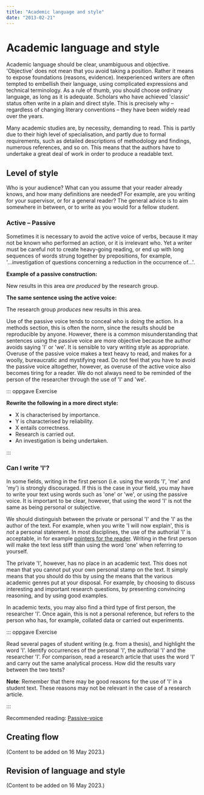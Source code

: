 ```yaml
---
title: "Academic language and style"
date: "2013-02-21"
---
```


# Academic language and style

Academic language should be clear, unambiguous and objective. 'Objective' does not mean that you avoid taking a position. Rather it means to expose foundations (reasons, evidence). Inexperienced writers are often tempted to embellish their language, using complicated expressions and technical terminology. As a rule of thumb, you should choose ordinary language, as long as it is adequate. Scholars who have achieved 'classic' status often write in a plain and direct style. This is precisely why – regardless of changing literary conventions – they have been widely read over the years.

Many academic studies are, by necessity, demanding to read. This is partly due to their high level of specialisation, and partly due to formal requirements, such as detailed descriptions of methodology and findings, numerous references, and so on. This means that the authors have to undertake a great deal of work in order to produce a readable text.

## Level of style

Who is your audience? What can you assume that your reader already knows, and how many definitions are needed? For example, are you writing for your supervisor, or for a general reader? The general advice is to aim somewhere in between, or to write as you would for a fellow student.

### Active – Passive

Sometimes it is necessary to avoid the active voice of verbs, because it may not be known who performed an action, or it is irrelevant who. Yet a writer must be careful not to create heavy-going reading, or end up with long sequences of words strung together by prepositions, for example, '...investigation of questions concerning a reduction in the occurrence of...'.

**Example of a passive construction:** 

New results in this area _are produced_ by the research group.

**The same sentence using the active voice:** 

The research group _produces_ new results in this area.

Use of the passive voice tends to conceal who is doing the action. In a methods section, this is often the norm, since the results should be reproducible by anyone. However, there is a common misunderstanding that sentences using the passive voice are more objective because the author avoids saying 'I' or 'we'. It is sensible to vary writing style as appropriate. Overuse of the passive voice makes a text heavy to read, and makes for a woolly, bureaucratic and mystifying read. Do not feel that you have to avoid the passive voice altogether, however, as overuse of the active voice also becomes tiring for a reader. We do not always need to be reminded of the person of the researcher through the use of 'I' and 'we'.

::: oppgave Exercise

**Rewrite the following in a more direct style:**

- X is characterised by importance.
- Y is characterised by reliability.
- X entails correctness.
- Research is carried out.
- An investigation is being undertaken.

:::

### Can I write 'I'?

In some fields, writing in the first person (i.e. using the words 'I', 'me' and 'my') is strongly discouraged. If this is the case in your field, you may have to write your text using words such as 'one' or 'we', or using the passive voice. It is important to be clear, however, that using the word 'I' is not the same as being personal or subjective.

We should distinguish between the private or personal 'I' and the 'I' as the author of the text. For example, when you write 'I will now explain', this is _not_ a personal statement. In most disciplines, the use of the authorial 'I' is acceptable, in for example [pointers for the reader](/en/writing/language-and-style.html). Writing in the first person will make the text less stiff than using the word 'one' when referring to yourself.

The private 'I', however, has no place in an academic text. This does not mean that you cannot put your own personal stamp on the text. It simply means that you should do this by using the means that the various academic genres put at your disposal. For example, by choosing to discuss interesting and important research questions, by presenting convincing reasoning, and by using good examples.

In academic texts, you may also find a third type of first person, the researcher 'I'. Once again, this is not a personal reference, but refers to the person who has, for example, collated data or carried out experiments.

::: oppgave Exercise

Read several pages of student writing (e.g. from a thesis), and highlight the word 'I'. Identify occurrences of the personal 'I', the authorial 'I' and the researcher 'I'. For comparison, read a research article that uses the word 'I' and carry out the same analytical process. How did the results vary between the two texts?

**Note**: Remember that there may be good reasons for the use of 'I' in a student text. These reasons may not be relevant in the case of a research article.

:::

Recommended reading: [Passive-voice](https://writingcenter.unc.edu/handouts/passive-voice/)

## Creating flow

(Content to be added on 16 May 2023.)

## Revision of language and style

(Content to be added on 16 May 2023.)